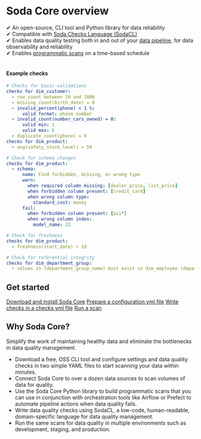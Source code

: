 # Soda Core overview

&#10004;  An open-source, CLI tool and Python library for data reliability<br />
&#10004;  Compatible with [Soda Checks Language (SodaCL)](https://docs.soda.io/soda-cl/soda-cl-overview.html) <br />
&#10004;  Enables data quality testing both in and out of your [data pipeline](/docs/orchestrate-scans.md), for data observability and reliability <br />
&#10004;  Enables [programmatic scans](/docs/programmatic.md) on a time-based schedule <br />
<br />

#### Example checks

```yaml
# Checks for basic validations
checks for dim_customer:
  - row_count between 10 and 1000
  - missing_count(birth_date) = 0
  - invalid_percent(phone) < 1 %:
      valid format: phone number
  - invalid_count(number_cars_owned) = 0:
      valid min: 1
      valid max: 6
  - duplicate_count(phone) = 0
checks for dim_product:
  - avg(safety_stock_level) > 50
```

```yaml
# Check for schema changes
checks for dim_product:
  - schema:
      name: Find forbidden, missing, or wrong type
      warn:
        when required column missing: [dealer_price, list_price]
        when forbidden column present: [credit_card]
        when wrong column type:
          standard_cost: money
      fail:
        when forbidden column present: [pii*]
        when wrong column index:
          model_name: 22
```

```yaml
# Check for freshness 
checks for dim_product:
  - freshness(start_date) < 1d
```

```yaml
# Check for referential integrity
checks for dim_department_group:
  - values in (department_group_name) must exist in dim_employee (department_name)
```

## Get started
[Download and install Soda Core](/docs/installation.md) 
[Prepare a configuration.yml file](/docs/configuration.md)
[Write checks in a checks.yml file](https://docs.soda.io/soda/quick-start-sodacl.html)
[Run a scan](/docs/scan-core.md)


## Why Soda Core?

Simplify the work of maintaining healthy data and eliminate the bottlenecks in data quality management.
* Download a free, OSS CLI tool and configure settings and data quality checks in two simple YAML files to start scanning your data within minutes.
* Connect Soda Core to over a dozen data sources to scan volumes of data for quality.
* Use the Soda Core Python library to build programmatic scans that you can use in conjunction with orchestration tools like Airflow or Prefect to automate pipeline actions when data quality fails.
* Write data quality checks using SodaCL, a low-code, human-readable, domain-specific language for data quality management.
* Run the same scans for data quality in multiple environments such as development, staging, and production.
